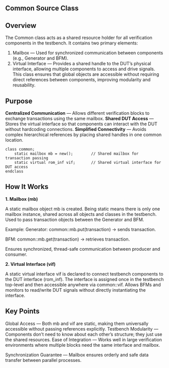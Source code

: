 Common Source Class
------------
Overview
----------
The Common class acts as a shared resource holder for all verification components in the testbench. It contains two primary elements:
1. Mailbox — Used for synchronized communication between components (e.g., Generator and BFM).
2. Virtual Interface — Provides a shared handle to the DUT’s physical interface, allowing multiple components to access and drive signals.
This class ensures that global objects are accessible without requiring direct references between components, improving modularity and reusability.

Purpose
--------------
**Centralized Communication** — Allows different verification blocks to exchange transactions using the same mailbox.
**Shared DUT Access** — Stores the virtual interface so that components can interact with the DUT without hardcoding connections.
**Simplified Connectivity** — Avoids complex hierarchical references by placing shared handles in one common location.
```
class common;
    static mailbox mb = new();        // Shared mailbox for transaction passing
    static virtual rom_inf vif;       // Shared virtual interface for DUT access
endclass
```
How It Works
--------------
**1. Mailbox (mb)**

A static mailbox object mb is created.
Being static means there is only one mailbox instance, shared across all objects and classes in the testbench.
Used to pass transaction objects between the Generator and BFM.

Example:
Generator: common::mb.put(transaction) → sends transaction.

BFM: common::mb.get(transaction) → retrieves transaction.

Ensures synchronized, thread-safe communication between producer and consumer.

**2. Virtual Interface (vif)**

A static virtual interface vif is declared to connect testbench components to the DUT interface (rom_inf).
The interface is assigned once in the testbench top-level and then accessible anywhere via common::vif.
Allows BFMs and monitors to read/write DUT signals without directly instantiating the interface.

Key Points
------------
Global Access — Both mb and vif are static, making them universally accessible without passing references explicitly.
Testbench Modularity — Components don’t need to know about each other’s structure; they just use the shared resources.
Ease of Integration — Works well in large verification environments where multiple blocks need the same interface and mailbox.

Synchronization Guarantee — Mailbox ensures orderly and safe data transfer between parallel processes.

